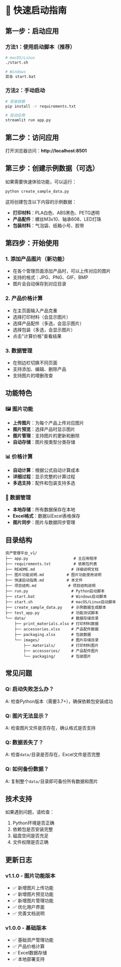 # 🚀 快速启动指南

## 第一步：启动应用

### 方法1：使用启动脚本（推荐）
```bash
# macOS/Linux
./start.sh

# Windows
双击 start.bat
```

### 方法2：手动启动
```bash
# 安装依赖
pip install -r requirements.txt

# 启动应用
streamlit run app.py
```

## 第二步：访问应用

打开浏览器访问：**http://localhost:8501**

## 第三步：创建示例数据（可选）

如果需要快速体验功能，可以运行：
```bash
python create_sample_data.py
```

这将创建包含以下内容的示例数据：
- **打印材料**：PLA白色、ABS黑色、PETG透明
- **产品配件**：螺丝M3x10、轴承608、LED灯珠  
- **包装材料**：气泡袋、纸箱小号、胶带

## 第四步：开始使用

### 1. 添加产品图片（新功能）
- 在各个管理页面添加产品时，可以上传对应的图片
- 支持的格式：JPG、PNG、GIF、BMP
- 图片会自动保存到对应目录

### 2. 产品价格计算
- 在主页面输入产品克重
- 选择打印材料（会显示图片）
- 选择产品配件（多选，会显示图片）
- 选择包装（多选，会显示图片）
- 点击"计算价格"查看结果

### 3. 数据管理
- 在侧边栏切换不同页面
- 支持添加、编辑、删除产品
- 支持图片的增删改查

## 功能特色

### 🖼️ 图片功能
- **上传图片**：为每个产品上传对应图片
- **图片预览**：选择产品时显示图片
- **图片管理**：支持图片的更新和删除
- **自动存储**：图片按类型分类存储

### 📊 价格计算
- **自动计算**：根据公式自动计算成本
- **详细过程**：显示完整的计算过程
- **多选支持**：配件和包装支持多选

### 💾 数据管理
- **本地存储**：所有数据保存在本地
- **Excel格式**：数据以Excel表格保存
- **图片同步**：图片与数据同步管理

## 目录结构

```
资产管理平台_v1/
├── app.py                    # 主应用程序
├── requirements.txt          # 依赖包列表
├── README.md                # 详细说明文档
├── 图片功能说明.md          # 图片功能使用说明
├── 快速启动指南.md          # 本文件
├── 项目结构.md              # 项目结构说明
├── run.py                   # Python启动脚本
├── start.bat                # Windows启动脚本
├── start.sh                 # macOS/Linux启动脚本
├── create_sample_data.py    # 示例数据生成脚本
├── test_app.py              # 功能测试脚本
└── data/                    # 数据存储目录
    ├── print_materials.xlsx # 打印材料数据
    ├── accessories.xlsx     # 产品配件数据
    ├── packaging.xlsx       # 包装数据
    └── images/              # 图片存储目录
        ├── materials/       # 打印材料图片
        ├── accessories/     # 产品配件图片
        └── packaging/       # 包装图片
```

## 常见问题

### Q: 启动失败怎么办？
A: 检查Python版本（需要3.7+），确保依赖包安装成功

### Q: 图片无法显示？
A: 检查图片文件是否存在，确认格式是否支持

### Q: 数据丢失了？
A: 检查`data/`目录是否存在，Excel文件是否完整

### Q: 如何备份数据？
A: 复制整个`data/`目录即可备份所有数据和图片

## 技术支持

如果遇到问题，请检查：
1. Python环境是否正确
2. 依赖包是否安装完整
3. 磁盘空间是否充足
4. 文件权限是否正确

## 更新日志

### v1.1.0 - 图片功能版本
- ✅ 新增图片上传功能
- ✅ 新增图片预览功能
- ✅ 新增图片管理功能
- ✅ 优化用户界面
- ✅ 完善文档说明

### v1.0.0 - 基础版本
- ✅ 基础资产管理功能
- ✅ 产品价格计算
- ✅ Excel数据存储
- ✅ 本地部署支持 